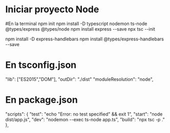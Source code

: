 # Iniciar proyecto Node

#En la terminal
npm init
npm install -D typescript nodemon ts-node @types/express @types/node
npm install express --save
npx tsc --init

npm install -D express-handlebars
npm install @types/express-handlebars --save


# En tsconfig.json
"lib": ["ES2015","DOM"],
"outDir": "./dist"
"moduleResolution": "node",


# En package.json
"scripts": {
    "test": "echo \"Error: no test specified\" && exit 1",
    "start": "node dist/app.js",
    "dev": "nodemon --exec ts-node app.ts",
    "build": "npx tsc -p ."
},
